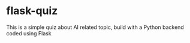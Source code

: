 # flask-quiz
This is a simple quiz about AI related topic, build with a Python backend coded using Flask
